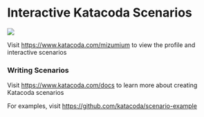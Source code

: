 # Interactive Katacoda Scenarios

[![](http://shields.katacoda.com/katacoda/mizumium/count.svg)](https://www.katacoda.com/mizumium "Get your profile on Katacoda.com")

Visit https://www.katacoda.com/mizumium to view the profile and interactive scenarios

### Writing Scenarios
Visit https://www.katacoda.com/docs to learn more about creating Katacoda scenarios

For examples, visit https://github.com/katacoda/scenario-example
